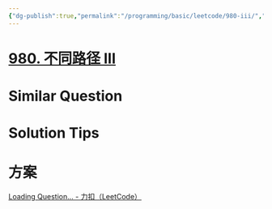 ```yaml
---
{"dg-publish":true,"permalink":"/programming/basic/leetcode/980-iii/","tags":["leetcode/backtracking","leetcode/recursive/memo","leetcode/unsolved"]}
---
```



# [980. 不同路径 III](https://leetcode.cn/problems/unique-paths-iii/)

# Similar Question

# Solution Tips

# 方案

[Loading Question... - 力扣（LeetCode）](https://leetcode.cn/problems/unique-paths-iii/)
